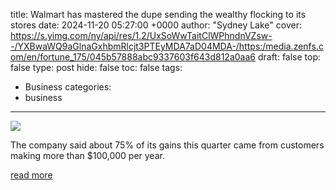 title: Walmart has mastered the dupe sending the wealthy flocking to its stores
date: 2024-11-20 05:27:00 +0000
author: "Sydney Lake"
cover: https://s.yimg.com/ny/api/res/1.2/UxSoWwTaitClWPhndnVZsw--/YXBwaWQ9aGlnaGxhbmRlcjt3PTEyMDA7aD04MDA-/https:/media.zenfs.com/en/fortune_175/045b57888abc9337603f643d812a0aa6
draft: false
top: false
type: post
hide: false
toc: false
tags:
  - Business
categories:
  - business
---

![](https://s.yimg.com/ny/api/res/1.2/UxSoWwTaitClWPhndnVZsw--/YXBwaWQ9aGlnaGxhbmRlcjt3PTEyMDA7aD04MDA-/https:/media.zenfs.com/en/fortune_175/045b57888abc9337603f643d812a0aa6)

The company said about 75% of its gains this quarter came from customers making more than $100,000 per year.

[read more](https://finance.yahoo.com/news/walmart-mastered-dupe-sending-wealthy-052700370.html)
